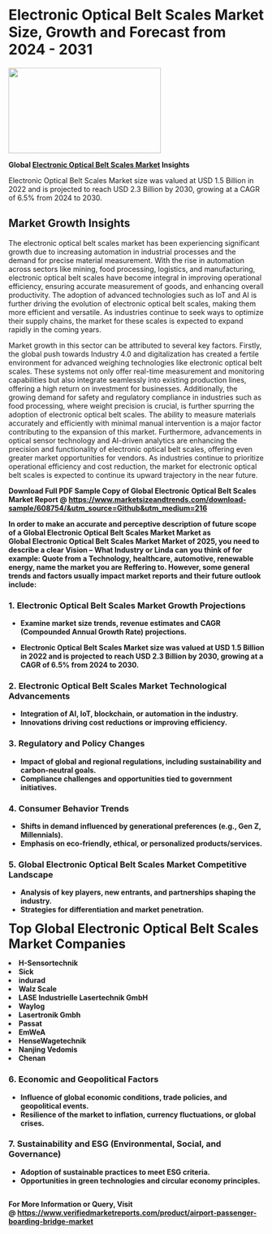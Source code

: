 <H1>Electronic Optical Belt Scales Market Size, Growth and Forecast from 2024 - 2031</H1><img class="aligncenter size-medium wp-image-584254" src="https://thirdeyenews.in/wp-content/uploads/2024/09/Global-Market-Research-300x168.jpeg" alt="" width="300" height="168" /><p><strong>Global&nbsp;<a href="https://www.marketsizeandtrends.com/download-sample/608754/&amp;utm_source=Github&utm_medium=216">Electronic Optical Belt Scales Market</a> Insights</strong></p><p>Electronic Optical Belt Scales Market size was valued at USD 1.5 Billion in 2022 and is projected to reach USD 2.3 Billion by 2030, growing at a CAGR of 6.5% from 2024 to 2030.</p><p><h2>Market Growth Insights</h2> <p>The electronic optical belt scales market has been experiencing significant growth due to increasing automation in industrial processes and the demand for precise material measurement. With the rise in automation across sectors like mining, food processing, logistics, and manufacturing, electronic optical belt scales have become integral in improving operational efficiency, ensuring accurate measurement of goods, and enhancing overall productivity. The adoption of advanced technologies such as IoT and AI is further driving the evolution of electronic optical belt scales, making them more efficient and versatile. As industries continue to seek ways to optimize their supply chains, the market for these scales is expected to expand rapidly in the coming years.</p> <p><strong></strong></p> <p>Market growth in this sector can be attributed to several key factors. Firstly, the global push towards Industry 4.0 and digitalization has created a fertile environment for advanced weighing technologies like electronic optical belt scales. These systems not only offer real-time measurement and monitoring capabilities but also integrate seamlessly into existing production lines, offering a high return on investment for businesses. Additionally, the growing demand for safety and regulatory compliance in industries such as food processing, where weight precision is crucial, is further spurring the adoption of electronic optical belt scales. The ability to measure materials accurately and efficiently with minimal manual intervention is a major factor contributing to the expansion of this market. Furthermore, advancements in optical sensor technology and AI-driven analytics are enhancing the precision and functionality of electronic optical belt scales, offering even greater market opportunities for vendors. As industries continue to prioritize operational efficiency and cost reduction, the market for electronic optical belt scales is expected to continue its upward trajectory in the near future.</p> <p><strong></p><p><span class=""><strong>Download Full PDF Sample Copy of Global Electronic Optical Belt Scales Market Report</strong> @ <a href="https://www.marketsizeandtrends.com/download-sample/608754/&amp;utm_source=Github&utm_medium=216" target="_blank">https://www.marketsizeandtrends.com/download-sample/608754/&amp;utm_source=Github&utm_medium=216</a></span></p><p>In order to make an accurate and perceptive description of future scope of a Global&nbsp;Electronic Optical Belt Scales Market Market as Global&nbsp;Electronic Optical Belt Scales Market Market of 2025, you need to describe a clear Vision &ndash; What Industry or Linda can you think of for example: Quote from a Technology, healthcare, automotive, renewable energy, name the market you are Reffering to. However, some general trends and factors usually impact market reports and their future outlook include:</p><h3>1.&nbsp;<strong>Electronic Optical Belt Scales Market Growth Projections</strong></h3><ul><li>Examine market size trends, revenue estimates and CAGR (Compounded Annual Growth Rate) projections.</li><li><p>Electronic Optical Belt Scales Market size was valued at USD 1.5 Billion in 2022 and is projected to reach USD 2.3 Billion by 2030, growing at a CAGR of 6.5% from 2024 to 2030.</p></li></ul><h3>2.&nbsp;<strong>Electronic Optical Belt Scales Market Technological Advancements</strong></h3><ul><li>Integration of AI, IoT, blockchain, or automation in the industry.</li><li>Innovations driving cost reductions or improving efficiency.</li></ul><h3>3.&nbsp;<strong>Regulatory and Policy Changes</strong></h3><ul><li>Impact of global and regional regulations, including sustainability and carbon-neutral goals.</li><li>Compliance challenges and opportunities tied to government initiatives.</li></ul><h3>4.&nbsp;<strong>Consumer Behavior Trends</strong></h3><ul><li>Shifts in demand influenced by generational preferences (e.g., Gen Z, Millennials).</li><li>Emphasis on eco-friendly, ethical, or personalized products/services.</li></ul><h3>5.&nbsp;<strong>Global Electronic Optical Belt Scales Market Competitive Landscape</strong></h3><ul><li>Analysis of key players, new entrants, and partnerships shaping the industry.</li><li>Strategies for differentiation and market penetration.</li></ul><p data-pm-slice="1 1 []"><span style="color: inherit; font-family: inherit; font-size: 25px;">Top Global Electronic Optical Belt Scales Market Companies</span></p><div class="" data-test-id=""><p><li>H-Sensortechnik</li><li> Sick</li><li> indurad</li><li> Walz Scale</li><li> LASE Industrielle Lasertechnik GmbH</li><li> Waylog</li><li> Lasertronik Gmbh</li><li> Passat</li><li> EmWeA</li><li> HenseWagetechnik</li><li> Nanjing Vedomis</li><li> Chenan</li></p></div><h3>6.&nbsp;<strong>Economic and Geopolitical Factors</strong></h3><ul><li>Influence of global economic conditions, trade policies, and geopolitical events.</li><li>Resilience of the market to inflation, currency fluctuations, or global crises.</li></ul><h3>7.&nbsp;<strong>Sustainability and ESG (Environmental, Social, and Governance)</strong></h3><ul><li>Adoption of sustainable practices to meet ESG criteria.</li><li>Opportunities in green technologies and circular economy principles.</li></ul><h2><strong style="font-size: 14px;">For More Information or Query, Visit @&nbsp;</strong><a style="background-color: #ffffff; font-size: 14px;" href="https://www.marketsizeandtrends.com/report/electronic-optical-belt-scales-market/" target="_blank">https://www.verifiedmarketreports.com/product/airport-passenger-boarding-bridge-market</a></h2>
